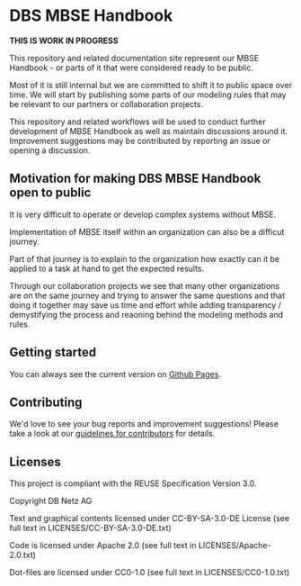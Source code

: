 <!--
 ~ SPDX-FileCopyrightText: Copyright DB Netz AG and contributors
 ~ SPDX-License-Identifier: CC-BY-SA-3.0-DE
 -->

# DBS MBSE Handbook

**THIS IS WORK IN PROGRESS**

This repository and related documentation site represent our MBSE Handbook - or parts of it that were considered ready to be public.

Most of it is still internal but we are committed to shift it to public space over time.
We will start by publishing some parts of our modeling rules that may be relevant to our partners or collaboration projects.

This repository and related workflows will be used to conduct further development of MBSE Handbook as well as maintain discussions around it.
Improvement suggestions may be contributed by reporting an issue or opening a discussion.

## Motivation for making DBS MBSE Handbook open to public

It is very difficult to operate or develop complex systems without MBSE.

Implementation of MBSE itself within an organization can also be a difficut journey.

Part of that journey is to explain to the organization how exactly can it be applied to a task at hand to get the expected results.

Through our collaboration projects we see that many other organizations are on the same journey and trying to answer the same questions and that doing it together may save us time and effort while adding transparency / demystifying the process and reaoning behind the modeling methods and rules.


## Getting started

You can always see the current version on [Github Pages](https://dsd-dbs.github.io/mbse-handbook/).

## Contributing

We'd love to see your bug reports and improvement suggestions! Please take a look at our [guidelines for contributors](CONTRIBUTING.md) for details.

## Licenses

This project is compliant with the REUSE Specification Version 3.0.

Copyright DB Netz AG

Text and graphical contents licensed under CC-BY-SA-3.0-DE License (see full text in LICENSES/CC-BY-SA-3.0-DE.txt)

Code is licensed under Apache 2.0 (see full text in LICENSES/Apache-2.0.txt)

Dot-files are licensed under CC0-1.0 (see full text in LICENSES/CC0-1.0.txt)
